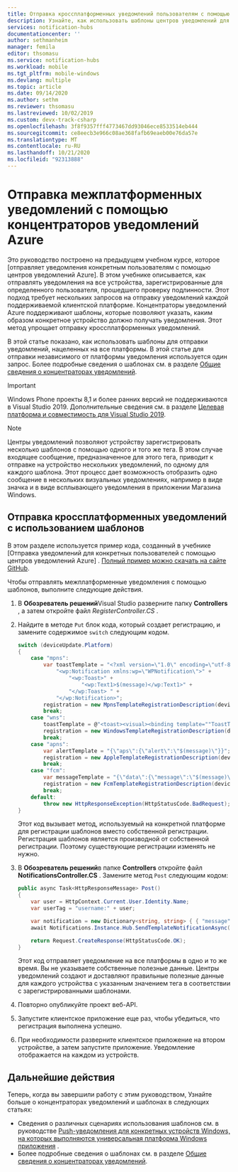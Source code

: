 ```yaml
---
title: Отправка кроссплатформенных уведомлений пользователям с помощью центров уведомлений Azure (ASP.NET)
description: Узнайте, как использовать шаблоны центров уведомлений для отправки в одном запросе независимых от платформы уведомлений, предназначенных для всех платформ.
services: notification-hubs
documentationcenter: ''
author: sethmanheim
manager: femila
editor: thsomasu
ms.service: notification-hubs
ms.workload: mobile
ms.tgt_pltfrm: mobile-windows
ms.devlang: multiple
ms.topic: article
ms.date: 09/14/2020
ms.author: sethm
ms.reviewer: thsomasu
ms.lastreviewed: 10/02/2019
ms.custom: devx-track-csharp
ms.openlocfilehash: 3f8f9357fff4773467dd93046ece8533514eb444
ms.sourcegitcommit: ce8eecb3e966c08ae368fafb69eaeb00e76da57e
ms.translationtype: MT
ms.contentlocale: ru-RU
ms.lasthandoff: 10/21/2020
ms.locfileid: "92313888"
---
```

# <a name="send-cross-platform-notifications-with-azure-notification-hubs"></a>Отправка межплатформенных уведомлений с помощью концентраторов уведомлений Azure

Это руководство построено на предыдущем учебном курсе, которое [отправляет уведомления конкретным пользователям с помощью центров уведомлений Azure]. В этом учебнике описывается, как отправлять уведомления на все устройства, зарегистрированные для определенного пользователя, прошедшего проверку подлинности. Этот подход требует нескольких запросов на отправку уведомлений каждой поддерживаемой клиентской платформе. Концентраторы уведомлений Azure поддерживают шаблоны, которые позволяют указать, каким образом конкретное устройство должно получать уведомления. Этот метод упрощает отправку кроссплатформенных уведомлений.

В этой статье показано, как использовать шаблоны для отправки уведомлений, нацеленных на все платформы. В этой статье для отправки независимого от платформы уведомления используется один запрос. Более подробные сведения о шаблонах см. в разделе [Общие сведения о концентраторах уведомлений][Templates].

> [!IMPORTANT]
> Windows Phone проекты 8,1 и более ранних версий не поддерживаются в Visual Studio 2019. Дополнительные сведения см. в разделе [Целевая платформа и совместимость для Visual Studio 2019](/visualstudio/releases/2019/compatibility).

> [!NOTE]
> Центры уведомлений позволяют устройству зарегистрировать несколько шаблонов с помощью одного и того же тега. В этом случае входящее сообщение, предназначенное для этого тега, приводит к отправке на устройство нескольких уведомлений, по одному для каждого шаблона. Этот процесс дает возможность отобразить одно сообщение в нескольких визуальных уведомлениях, например в виде значка и в виде всплывающего уведомления в приложении Магазина Windows.

## <a name="send-cross-platform-notifications-using-templates"></a>Отправка кроссплатформенных уведомлений с использованием шаблонов

В этом разделе используется пример кода, созданный в учебнике [Отправка уведомлений для конкретных пользователей с помощью центров уведомлений Azure] . [Полный пример можно скачать на сайте GitHub](https://github.com/Azure/azure-notificationhubs-dotnet/tree/master/Samples/NotifyUsers).

Чтобы отправлять межплатформенные уведомления с помощью шаблонов, выполните следующие действия.

1. В **Обозреватель решений**Visual Studio разверните папку **Controllers** , а затем откройте файл *RegisterController.CS* .

1. Найдите в методе `Put` блок кода, который создает регистрацию, и замените содержимое `switch` следующим кодом.

    ```csharp
    switch (deviceUpdate.Platform)
    {
        case "mpns":
            var toastTemplate = "<?xml version=\"1.0\" encoding=\"utf-8\"?>" +
                "<wp:Notification xmlns:wp=\"WPNotification\">" +
                    "<wp:Toast>" +
                        "<wp:Text1>$(message)</wp:Text1>" +
                    "</wp:Toast> " +
                "</wp:Notification>";
            registration = new MpnsTemplateRegistrationDescription(deviceUpdate.Handle, toastTemplate);
            break;
        case "wns":
            toastTemplate = @"<toast><visual><binding template=""ToastText01""><text id=""1"">$(message)</text></binding></visual></toast>";
            registration = new WindowsTemplateRegistrationDescription(deviceUpdate.Handle, toastTemplate);
            break;
        case "apns":
            var alertTemplate = "{\"aps\":{\"alert\":\"$(message)\"}}";
            registration = new AppleTemplateRegistrationDescription(deviceUpdate.Handle, alertTemplate);
            break;
        case "fcm":
            var messageTemplate = "{\"data\":{\"message\":\"$(message)\"}}";
            registration = new FcmTemplateRegistrationDescription(deviceUpdate.Handle, messageTemplate);
            break;
        default:
            throw new HttpResponseException(HttpStatusCode.BadRequest);
    }
    ```

    Этот код вызывает метод, используемый на конкретной платформе для регистрации шаблонов вместо собственной регистрации. Регистрация шаблонов является производной от собственной регистрации. Поэтому существующие регистрации изменять не нужно.

1. В **Обозреватель решений**в папке **Controllers** откройте файл **NotificationsController.CS** . Замените метод `Post` следующим кодом:

    ```csharp
    public async Task<HttpResponseMessage> Post()
    {
        var user = HttpContext.Current.User.Identity.Name;
        var userTag = "username:" + user;

        var notification = new Dictionary<string, string> { { "message", "Hello, " + user } };
        await Notifications.Instance.Hub.SendTemplateNotificationAsync(notification, userTag);

        return Request.CreateResponse(HttpStatusCode.OK);
    }
    ```

    Этот код отправляет уведомление на все платформы в одно и то же время. Вы не указываете собственные полезные данные. Центры уведомлений создают и доставляют правильные полезные данные для каждого устройства с указанным значением тега в соответствии с зарегистрированными шаблонами.

1. Повторно опубликуйте проект веб-API.

1. Запустите клиентское приложение еще раз, чтобы убедиться, что регистрация выполнена успешно.

1. При необходимости разверните клиентское приложение на втором устройстве, а затем запустите приложение. Уведомление отображается на каждом из устройств.

## <a name="next-steps"></a>Дальнейшие действия

Теперь, когда вы завершили работу с этим руководством, Узнайте больше о концентраторах уведомлений и шаблонах в следующих статьях:

* Сведения о различных сценариях использования шаблонов см. в руководстве [Push-уведомления для конкретных устройств Windows, на которых выполняются универсальная платформа Windows приложения][Use Notification Hubs to send breaking news] .
* Более подробные сведения о шаблонах см. в разделе [Общие сведения о концентраторах уведомлений][Templates].

<!-- Anchors. -->

<!-- Images. -->

<!-- URLs. -->
[Push to users ASP.NET]: notification-hubs-aspnet-backend-ios-apple-apns-notification.md
[Push to users Mobile Services]: notification-hubs-aspnet-backend-windows-dotnet-wns-notification.md
[Visual Studio 2012 Express for Windows 8]: https://visualstudio.microsoft.com/downloads/

[Use Notification Hubs to send breaking news]: notification-hubs-windows-notification-dotnet-push-xplat-segmented-wns.md
[Azure Notification Hubs]: https://go.microsoft.com/fwlink/p/?LinkId=314257
[Отправка уведомлений определенным пользователям с помощью службы "Центры уведомлений Azure"]: notification-hubs-aspnet-backend-windows-dotnet-wns-notification.md
[Templates]: /previous-versions/azure/azure-services/jj927170(v=azure.100)
[Notification Hub How to for Windows Store]: /previous-versions/azure/azure-services/jj927170(v=azure.100)